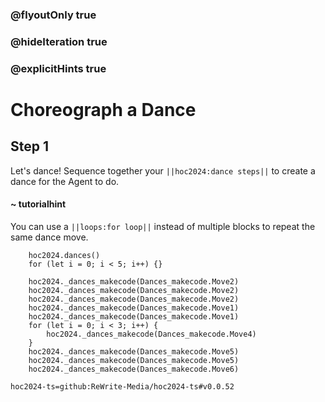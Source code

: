 ### @flyoutOnly true
### @hideIteration true
### @explicitHints true

# Choreograph a Dance

## Step 1
Let's dance! Sequence together your ``||hoc2024:dance steps||`` to create a dance for the Agent to do.

#### ~ tutorialhint
You can use a ``||loops:for loop||`` instead of multiple blocks to repeat the same dance move.


```ghost
    hoc2024.dances()
    for (let i = 0; i < 5; i++) {}
```
```template
    hoc2024._dances_makecode(Dances_makecode.Move2)
    hoc2024._dances_makecode(Dances_makecode.Move2)
    hoc2024._dances_makecode(Dances_makecode.Move2)
    hoc2024._dances_makecode(Dances_makecode.Move1)
    hoc2024._dances_makecode(Dances_makecode.Move1)
    for (let i = 0; i < 3; i++) {
        hoc2024._dances_makecode(Dances_makecode.Move4)
    }
    hoc2024._dances_makecode(Dances_makecode.Move5)
    hoc2024._dances_makecode(Dances_makecode.Move5)
    hoc2024._dances_makecode(Dances_makecode.Move6)
```

```package
hoc2024-ts=github:ReWrite-Media/hoc2024-ts#v0.0.52
```